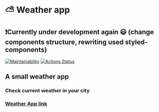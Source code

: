 # :partly_sunny: Weather app

## :exclamation:Currently under development again :smiley: (change components structure, rewriting used styled-components)

[![Maintainability](https://api.codeclimate.com/v1/badges/c58b922f68f10a680e83/maintainability)](https://codeclimate.com/github/it-amalker/Weather/maintainability)
[![Actions Status](https://github.com/it-amalker/weather/workflows/Weather/badge.svg)](https://github.com/it-amalker/Weather/actions)

## A small weather app

### Check current weather in your city

### [Weather App link](https://weather-puce.now.sh/)

